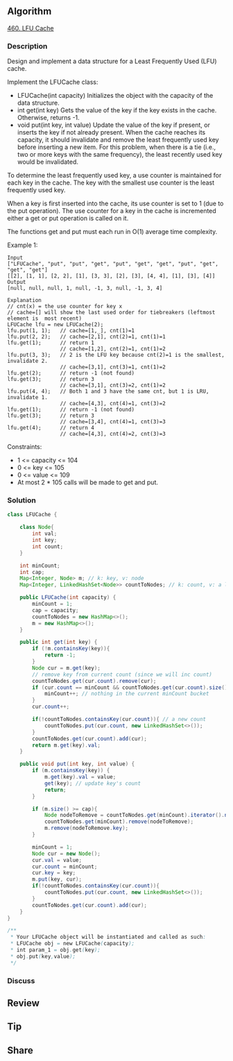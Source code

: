 ## Algorithm

[460. LFU Cache](https://leetcode.com/problems/lfu-cache/)

### Description

Design and implement a data structure for a Least Frequently Used (LFU) cache.

Implement the LFUCache class:

- LFUCache(int capacity) Initializes the object with the capacity of the data structure.
- int get(int key) Gets the value of the key if the key exists in the cache. Otherwise, returns -1.
- void put(int key, int value) Update the value of the key if present, or inserts the key if not already present. When the cache reaches its capacity, it should invalidate and remove the least frequently used key before inserting a new item. For this problem, when there is a tie (i.e., two or more keys with the same frequency), the least recently used key would be invalidated.

To determine the least frequently used key, a use counter is maintained for each key in the cache. The key with the smallest use counter is the least frequently used key.

When a key is first inserted into the cache, its use counter is set to 1 (due to the put operation). The use counter for a key in the cache is incremented either a get or put operation is called on it.

The functions get and put must each run in O(1) average time complexity.


Example 1:

```
Input
["LFUCache", "put", "put", "get", "put", "get", "get", "put", "get", "get", "get"]
[[2], [1, 1], [2, 2], [1], [3, 3], [2], [3], [4, 4], [1], [3], [4]]
Output
[null, null, null, 1, null, -1, 3, null, -1, 3, 4]

Explanation
// cnt(x) = the use counter for key x
// cache=[] will show the last used order for tiebreakers (leftmost element is  most recent)
LFUCache lfu = new LFUCache(2);
lfu.put(1, 1);   // cache=[1,_], cnt(1)=1
lfu.put(2, 2);   // cache=[2,1], cnt(2)=1, cnt(1)=1
lfu.get(1);      // return 1
                 // cache=[1,2], cnt(2)=1, cnt(1)=2
lfu.put(3, 3);   // 2 is the LFU key because cnt(2)=1 is the smallest, invalidate 2.
                 // cache=[3,1], cnt(3)=1, cnt(1)=2
lfu.get(2);      // return -1 (not found)
lfu.get(3);      // return 3
                 // cache=[3,1], cnt(3)=2, cnt(1)=2
lfu.put(4, 4);   // Both 1 and 3 have the same cnt, but 1 is LRU, invalidate 1.
                 // cache=[4,3], cnt(4)=1, cnt(3)=2
lfu.get(1);      // return -1 (not found)
lfu.get(3);      // return 3
                 // cache=[3,4], cnt(4)=1, cnt(3)=3
lfu.get(4);      // return 4
                 // cache=[4,3], cnt(4)=2, cnt(3)=3
```

Constraints:

- 1 <= capacity <= 104
- 0 <= key <= 105
- 0 <= value <= 109
- At most 2 * 105 calls will be made to get and put.

### Solution

```java
class LFUCache {

    class Node{
        int val;
        int key;
        int count;
    }

    int minCount;
    int cap;
    Map<Integer, Node> m; // k: key, v: node
    Map<Integer, LinkedHashSet<Node>> countToNodes; // k: count, v: a linked hashset of all nodes that their keys are equal to count

    public LFUCache(int capacity) {
        minCount = 1;
        cap = capacity;
        countToNodes = new HashMap<>();
        m = new HashMap<>();
    }

    public int get(int key) {
        if (!m.containsKey(key)){
            return -1;
        }
        Node cur = m.get(key);
        // remove key from current count (since we will inc count)
        countToNodes.get(cur.count).remove(cur);
        if (cur.count == minCount && countToNodes.get(cur.count).size() == 0){
            minCount++; // nothing in the current minCount bucket
        }
        cur.count++;

        if(!countToNodes.containsKey(cur.count)){ // a new count
            countToNodes.put(cur.count, new LinkedHashSet<>());
        }
        countToNodes.get(cur.count).add(cur);
        return m.get(key).val;
    }

    public void put(int key, int value) {
        if (m.containsKey(key)) {
            m.get(key).val = value;
            get(key); // update key's count
            return;
        }

        if (m.size() >= cap){
            Node nodeToRemove = countToNodes.get(minCount).iterator().next();
            countToNodes.get(minCount).remove(nodeToRemove);
            m.remove(nodeToRemove.key);
        }

        minCount = 1;
        Node cur = new Node();
        cur.val = value;
        cur.count = minCount;
        cur.key = key;
        m.put(key, cur);
        if(!countToNodes.containsKey(cur.count)){
            countToNodes.put(cur.count, new LinkedHashSet<>());
        }
        countToNodes.get(cur.count).add(cur);
    }
}

/**
 * Your LFUCache object will be instantiated and called as such:
 * LFUCache obj = new LFUCache(capacity);
 * int param_1 = obj.get(key);
 * obj.put(key,value);
 */
```

### Discuss

## Review


## Tip


## Share
